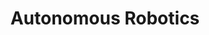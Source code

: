 ---
article: 
    publishedTime: "2025-06-19T02:07:41Z"
    modifiedTime: "2025-06-19T02:07:41Z"
    authors: ["Violet Monserate"]
    section: Personal Projects
    tags: ["js", "vite", "react", "cesium", "resium"]
layout: '@components/MarkdownProjectLayout.astro'
title: Autonomous Robotics
description: Final product for CSE 478's group project in robot localization and autonomous planning
seoDescription: Final product for CSE 478's group project in robot localization and autonomous planning, using Python Object-Oriented Programming and ROS2 (Robotics Operating System)
image:
    src: "@assets/rays.webp"
    alt: "The Astro logo on a dark background with rainbow rays."
startDate: '2025-01'
finishDate: '2025-03'
icons: ["python", "ros2", "gitlab"]
---